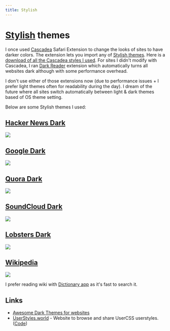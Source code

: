 ```yaml
---
title: Stylish
---
```


# [Stylish](https://userstyles.org) themes

I once used [Cascadea](https://cascadea.app) Safari Extension to change the looks of sites to have darker colors. The extension lets you import any of [Stylish themes](https://userstyles.org). Here is a [download of all the Cascadea styles I used](https://www.dropbox.com/s/dcnhujryt0ydft5/Cascadea%20Styles.sdb?dl=1). For sites I didn't modify with Cascadea, I ran [Dark Reader](https://darkreader.org/) extension which automatically turns all websites dark although with some performance overhead.

I don't use either of those extensions now (due to performance issues + I prefer light themes often for readability during the day). I dream of the future where all sites switch automatically between light & dark themes based of OS theme setting.

Below are some Stylish themes I used:

## [Hacker News Dark](https://userstyles.org/styles/113994/hacker-news-dark)

![](https://i.imgur.com/vvfG3au.png)

## [Google Dark](https://userstyles.org/styles/118959/darksearch-for-google)

![](https://i.imgur.com/tTKd4kG.png)

## [Quora Dark](https://userstyles.org/styles/104706/quora-dark)

![](https://i.imgur.com/VFAXqU1.png)

## [SoundCloud Dark](https://userstyles.org/styles/90894/soundcloud-pitch-black)

![](https://i.imgur.com/hjCCD1E.png)

## [Lobsters Dark](https://userstyles.org/styles/136068/neo-dark-lobsters)

![](https://i.imgur.com/nCjge7A.png)

## [Wikipedia](https://userstyles.org/styles/122072/wikipedia-dark-material-design)

![](https://i.imgur.com/rcMQfXY.png)

I prefer reading wiki with [Dictionary app](https://wokabulary.com/blog/the-built-in-dictionary-on-mac-and-iphone.html) as it's fast to search it.

## Links

- [Awesome Dark Themes for websites](https://github.com/JJGO/awesome-dark-themes)
- [UserStyles.world](https://userstyles.world/) - Website to browse and share UserCSS userstyles. ([Code](https://github.com/userstyles-world/userstyles.world))
